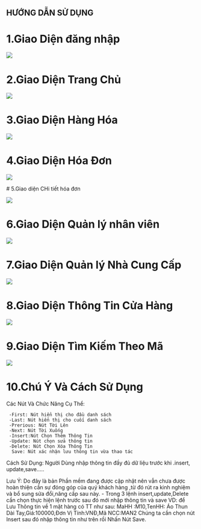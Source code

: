   ## HƯỚNG DẪN SỬ DỤNG
# 1.Giao Diện đăng nhập

<p><img src="https://scontent.fdad3-2.fna.fbcdn.net/v/t1.0-9/19989441_683435008534418_3457525260356152192_n.jpg?oh=0ee7e856dc2071d42716809c47a39534&oe=5A0FF806"></p>

# 2.Giao Diện Trang Chủ

<p><img src="https://scontent.fdad3-2.fna.fbcdn.net/v/t1.0-9/20046543_683435068534412_6993630042130811558_n.jpg?oh=d3eab008fbf4181faee0d10c52e269a0&oe=5A0E05A6"></p>

# 3.Giao Diện Hàng Hóa

<p><img src="https://scontent.fdad3-2.fna.fbcdn.net/v/t1.0-9/19989662_683435041867748_6069049827342700369_n.jpg?oh=c311346ccb4c0ecd8498ebe008665036&oe=59F563A2"></p>

# 4.Giao Diện Hóa Đơn

<p><img src="https://scontent.fdad3-2.fna.fbcdn.net/v/t1.0-9/19990498_683435011867751_2890607036458517967_n.jpg?oh=76f3929667706fee5c8c618fe7b764ee&oe=5A031948"></p>
# 5.Giao diện CHi tiết hóa đơn

<p><img src="https://scontent.fdad3-2.fna.fbcdn.net/v/t1.0-9/20106497_683435005201085_8288571579490769556_n.jpg?oh=217175af6d207b3d8b59749d14aff227&oe=59F9ADAF"></p>

# 6.Giao Diện Quản lý nhân viên

<p><img src="https://scontent.fdad3-2.fna.fbcdn.net/v/t1.0-9/20106366_683435038534415_7640511584200273938_n.jpg?oh=8c6dc931f016e6fd40c687c010554aa3&oe=5A1080D2"></p>

# 7.Giao Diện Quản lý Nhà Cung Cấp

<p><img src="https://scontent.fdad3-2.fna.fbcdn.net/v/t1.0-9/19989437_683435028534416_1738466048895629596_n.jpg?oh=f0ed2d3f02b0df3c77fe79a2e8dd42ec&oe=5A0F1781"></p>

# 8.Giao Diện Thông Tin Cửa Hàng

<p><img src="https://scontent.fdad3-2.fna.fbcdn.net/v/t1.0-9/20106286_683435071867745_6363357483926006421_n.jpg?oh=614065735c3535974b7d838248012244&oe=5A111426"></p>

# 9.Giao Diện Tìm Kiếm Theo Mã

<p><img src="https://scontent.fdad3-2.fna.fbcdn.net/v/t1.0-9/20046543_683435068534412_6993630042130811558_n.jpg?oh=d3eab008fbf4181faee0d10c52e269a0&oe=5A0E05A6"></p>

# 10.Chú Ý Và Cách Sử Dụng

   Các Nút Và Chức Năng Cụ Thể:
   
     -First: Nút hiển thị cho đầu danh sách
     -Last: Nút hiển thị cho cuối danh sách
     -Prerious: Nút Tời Lên
     -Next: Nút Tời Xuống
     -Insert:Nút Chọn Thêm Thông Tin
     -Update: Nút chọn sửa thông tin
     -Delete: Nút Chọn Xóa Thông Tin
      Save: Nút xác nhận lưu thông tin vừa thao tác
    
  Cách Sử Dụng: Người Dùng nhập thông tin đầy đủ dữ liệu trước khi .insert, update,save.....
 
  Lưu Ý: Do đây là bản Phần mềm đang được cập nhật nên vẫn chưa được hoàn thiện cần sự đóng góp của quý khách hàng ,từ đó rút ra kinh nghiệm và bổ sung sửa đổi,nâng cấp sau này.
    - Trong 3 lệnh insert,update,Delete cần chọn thực hiện lệnh trước sau đó mới nhập thông tin và save
      VD: để Lưu Thông tin về 1 mặt hàng có TT như sau: MaHH :M10,TenHH: Áo Thun Dài Tay,Giá:100000,Đơn Vị Tính:VNĐ,Mã NCC:MAN2
      Chúng ta cần chọn nút Insert sau đó nhập thông tin như trên rồi Nhấn Nút Save.
